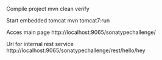 Compile project
mvn clean verify


Start embedded tomcat
mvn tomcat7:run


Acces main page
http://localhost:9065/sonatypechallenge/

Url for internal rest service
http://localhost:9065/sonatypechallenge/rest/hello/hey
